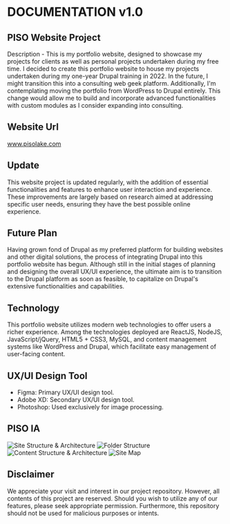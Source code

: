 # DOCUMENTATION v1.0

## PISO Website Project

Description - This is my portfolio website, designed to showcase my projects for clients as well as personal projects undertaken during my free time. I decided to create this portfolio website to house my projects undertaken during my one-year Drupal training in 2022. In the future, I might transition this into a consulting web geek platform. Additionally, I'm contemplating moving the portfolio from WordPress to Drupal entirely. This change would allow me to build and incorporate advanced functionalities with custom modules as I consider expanding into consulting.

## Website Url
www.pisolake.com

## Update

This website project is updated regularly, with the addition of essential functionalities and features to enhance user interaction and experience. These improvements are largely based on research aimed at addressing specific user needs, ensuring they have the best possible online experience.

## Future Plan

Having grown fond of Drupal as my preferred platform for building websites and other digital solutions, the process of integrating Drupal into this portfolio website has begun. Although still in the initial stages of planning and designing the overall UX/UI experience, the ultimate aim is to transition to the Drupal platform as soon as feasible, to capitalize on Drupal's extensive functionalities and capabilities.

## Technology

This portfolio website utilizes modern web technologies to offer users a richer experience. Among the technologies deployed are ReactJS, NodeJS, JavaScript/jQuery, HTML5 + CSS3, MySQL, and content management systems like WordPress and Drupal, which facilitate easy management of user-facing content.

## UX/UI Design Tool

-	Figma: Primary UX/UI design tool.
-	Adobe XD: Secondary UX/UI design tool.
-	Photoshop: Used exclusively for image processing.

## PISO IA 

![Site Structure & Architecture]('web/theme/media/images/architecture.png')
![Folder Structure]('web/theme/media/images/architecture.png')
![Content Structure & Architecture]('/theme/media/images/architecture.png')
![Site Map]('web/theme/media/images/architecture.png')

## Disclaimer

We appreciate your visit and interest in our project repository. However, all contents of this project are reserved. Should you wish to utilize any of our features, please seek appropriate permission. Furthermore, this repository should not be used for malicious purposes or intents.